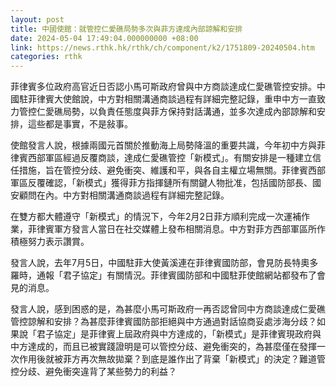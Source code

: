 ```yaml
---
layout: post
title: 中國使館：就管控仁愛礁局勢多次與菲方達成內部諒解和安排
date: 2024-05-04 17:49:04.000000000 +08:00
link: https://news.rthk.hk/rthk/ch/component/k2/1751809-20240504.htm
categories: rthk
---
```


菲律賓多位政府高官近日否認小馬可斯政府曾與中方商談達成仁愛礁管控安排。中國駐菲律賓大使館說，中方對相關溝通商談過程有詳細完整記錄，重申中方一直致力管控仁愛礁局勢，以負責任態度與菲方保持對話溝通，並多次達成內部諒解和安排，這些都是事實，不是敍事。

使館發言人說，根據兩國元首關於推動海上局勢降溫的重要共識，今年初中方與菲律賓西部軍區經過反覆商談，達成仁愛礁管控「新模式」。有關安排是一種建立信任措施，旨在管控分歧、避免衝突、維護和平，與各自主權立場無關。菲律賓西部軍區反覆確認，「新模式」獲得菲方指揮鏈所有關鍵人物批准，包括國防部長、國安顧問在內。中方對相關溝通商談過程有詳細完整記錄。

在雙方都大體遵守「新模式」的情況下，今年2月2日菲方順利完成一次運補作業，菲律賓軍方發言人當日在社交媒體上發布相關消息。中方對菲方西部軍區所作積極努力表示讚賞。

發言人說，去年7月5日，中國駐菲大使黃溪連在菲律賓國防部，會見防長特奧多羅時，通報「君子協定」有關情況。菲律賓國防部和中國駐菲使館網站都發布了會見的消息。

發言人說，感到困惑的是，為甚麼小馬可斯政府一再否認曾同中方商談達成仁愛礁管控諒解和安排？為甚麼菲律賓國防部拒絕與中方通過對話協商妥處涉海分歧？如果說「君子協定」是菲律賓上屆政府與中方達成的，「新模式」是菲律賓現政府與中方達成的，而且已被實踐證明是可以管控分歧、避免衝突的，為甚麼僅在發揮一次作用後就被菲方再次無故拋棄？到底是誰作出了背棄「新模式」的決定？難道管控分歧、避免衝突違背了某些勢力的利益？
